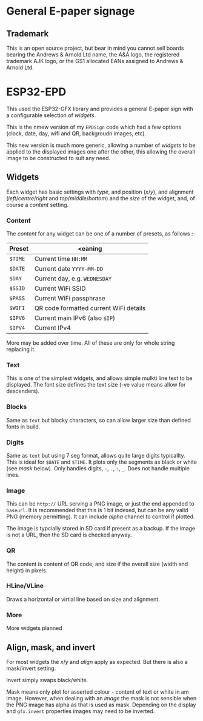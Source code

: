 # General E-paper signage

## Trademark

This is an open source project, but bear in mind you cannot sell boards bearing the Andrews & Arnold Ltd name, the A&A logo, the registered trademark AJK logo, or the GS1 allocated EANs assigned to Andrews & Arnold Ltd.

# ESP32-EPD

This used the ESP32-GFX library and provides a general E-paper sign with a configurable selection of *widgets*.

This is the nmew version of my `EPDSign` code which had a few options (clock, date, day, wifi and QR, backgroudn images, etc).

This new version is much more generic, allowing a number of *widgets* to be applied to the displayed images one after the other, this allowing the overall image to be constructed to suit any need.

## Widgets

Each widget has basic settings with *type*, and position (*x*/*y*), and alignment (*left*/*centre*/*right* and *top*/*middle*/*bottom*) and the *size* of the widget, and, of course a *content* setting.

### Content

The *content* for any widget can be one of a number of presets, as follows :-

|Preset|<eaning|
|------|-------|
|`$TIME`|Current time `HH:MM`|
|`$DATE`|Current date `YYYY-MM-DD`|
|`$DAY`|Current day, e.g. `WEDNESDAY`|
|`$SSID`|Current WiFi SSID|
|`$PASS`|Current WiFi passphrase|
|`$WIFI`|QR code formatted current WiFi details|
|`$IPV6`|Current main IPv6 (also `$IP`)|
|`$IPV4`|Current IPv4|

More may be added over time. All of these are only for whole string replacing it.

### Text

This is one of the simplest widgets, and allows simple mulkti line text to be displayed. The font size defines the text size (-ve value means allow for descenders).

### Blocks

Same as `text` but blocky characters, so can allow larger size than defined fonts in build.

### Digits

Same as `text` but using 7 seg format, allows quite large digits typicallty. This is ideal for `$DATE` and `$TIME`. It plots only the segments as black or white (see *mask* below). Only handles digits, `-`, `.`, `:`, `_`. Does not handle multiple lines.

### Image

This can be `http://` URL serving a PNG image, or just the end appended to `baseurl`. It is recommended that this is 1 bit indexed, but can be any valid PNG (memory permitting). It can include *alpha* channel to control if plotted.

The image is typcially stored in SD card if present as a backup. If the image is not a URL, then the SD card is checked anyway.

### QR

The content is content of QR code, and size if the overall size (width and height) in pixels.

### HLine/VLine

Draws a horizontal or virtial line based on size and alignment.

### More

More widgets planned

## Align, mask, and invert

For most widgets the *x*/*y* and *align* apply as expected. But there is also a mask/invert setting.

Invert simply swaps black/white.

Mask means only plot for asserted colour - content of text or white in am image. However, when dealing with an *image* the mask is not sensible when the PNG image has alpha as that is used as mask. Depending on the display and `gfx.invert` properties images may need to be inverted.